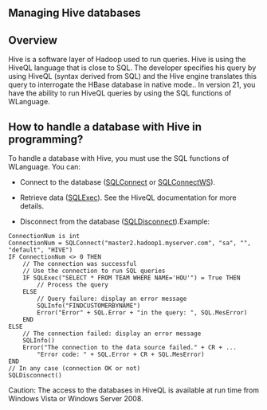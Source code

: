 
## Managing Hive databases
			

<a name="NOTE1"></a>
<a name="NOTE1_1"></a>


## Overview
<a name="overview_ELTTEXTE000091"></a>
Hive is a software layer of Hadoop used to run queries.
Hive is using the HiveQL language that is close to SQL.
The developer specifies his query by using HiveQL (syntax derived from SQL) and the Hive engine translates this query to interrogate the HBase database in native mode..
In version 21, you have the ability to run HiveQL queries by using the SQL functions of WLanguage.

<a name="NOTE2"></a>
<a name="NOTE2_1"></a>


## How to handle a database with Hive in programming?
<a name="how_handle_database_with_hive_programming_ELTTEXTE000115"></a>
To handle a database with Hive, you must use the SQL functions of WLanguage.
You can:

- Connect to the database ([SQLConnect](../WDLang4/3072005.md) or [SQLConnectWS](../WDLang4/1000021031.md)).

- Retrieve data ([SQLExec](../WDLang4/3072007.md)). See the HiveQL documentation for more details.

- Disconnect from the database ([SQLDisconnect](../WDLang4/3072008.md)).Example:



```wl
ConnectionNum is int
ConnectionNum = SQLConnect("master2.hadoop1.myserver.com", "sa", "", "default", "HIVE")
IF ConnectionNum <> 0 THEN
	// The connection was successful
	// Use the connection to run SQL queries
	IF SQLExec("SELECT * FROM TEAM WHERE NAME='HOU'") = True THEN
		// Process the query
	ELSE
		// Query failure: display an error message
		SQLInfo("FINDCUSTOMERBYNAME")
		Error("Error" + SQL.Error + "in the query: ", SQL.MesError)
	END
ELSE
	// The connection failed: display an error message
	SQLInfo()
	Error("The connection to the data source failed." + CR + ...
		"Error code: " + SQL.Error + CR + SQL.MesError)
END
// In any case (connection OK or not)
SQLDisconnect()
```

Caution: The access to the databases in HiveQL is available at run time from Windows Vista or Windows Server 2008.


